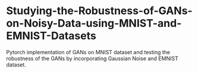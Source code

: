 # Studying-the-Robustness-of-GANs-on-Noisy-Data-using-MNIST-and-EMNIST-Datasets
Pytorch implementation of GANs on MNIST dataset and testing the robustness of the GANs by incorporating Gaussian Noise and EMNIST dataset.

